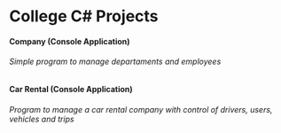 # College C# Projects

#### Company (Console Application)

###### Simple program to manage departaments and employees

#### Car Rental (Console Application)

###### Program to manage a car rental company with control of drivers, users, vehicles and trips
